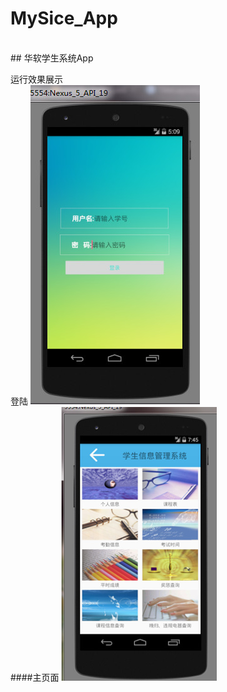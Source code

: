 # MySice_App
<br>
## 华软学生系统App

运行效果展示
<br>
登陆
![](https://github.com/RiwenWu/MySice_App/blob/master/doc%26imgs/login.png)
<br>
####主页面
![](https://github.com/RiwenWu/MySice_App/blob/master/doc%26imgs/mainAction.png)
<br>
